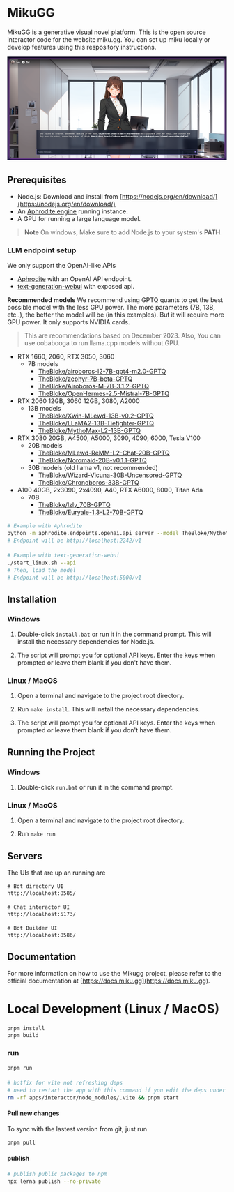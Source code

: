 # MikuGG

MikuGG is a generative visual novel platform. This is the open source interactor code for the website miku.gg. You can set up miku locally or develop features using this respository instructions.

![](/preview.png)

## Prerequisites

- Node.js: Download and install from [https://nodejs.org/en/download/](https://nodejs.org/en/download/)
- An [Aphrodite engine](https://github.com/PygmalionAI/aphrodite-engine#quickstart) running instance.
- A GPU for running a large language model.

> **Note**
> On windows, Make sure to add Node.js to your system's **PATH**.

### LLM endpoint setup

We only support the OpenAI-like APIs

- [Aphrodite](https://github.com/PygmalionAI/aphrodite-engine#quickstart) with an OpenAI API endpoint.
- [text-generation-webui](https://github.com/oobabooga/text-generation-webui/?tab=readme-ov-file#how-to-install) with exposed api.

**Recommended models**
We recommend using GPTQ quants to get the best possible model with the less GPU power. The more parameters (7B, 13B, etc..), the better the model will be (in this examples). But it will require more GPU power. It only supports NVIDIA cards.

> This are recommendations based on December 2023.
> Also, You can use oobabooga to run llama.cpp models without GPU.

- RTX 1660, 2060, RTX 3050, 3060
  - 7B models
    - [TheBloke/airoboros-l2-7B-gpt4-m2.0-GPTQ](https://huggingface.co/TheBloke/airoboros-l2-7B-gpt4-m2.0-GPTQ)
    - [TheBloke/zephyr-7B-beta-GPTQ](https://huggingface.co/TheBloke/zephyr-7B-beta-GPTQ)
    - [TheBloke/Airoboros-M-7B-3.1.2-GPTQ](https://huggingface.co/TheBloke/Airoboros-M-7B-3.1.2-GPTQ)
    - [TheBloke/OpenHermes-2.5-Mistral-7B-GPTQ](https://huggingface.co/TheBloke/OpenHermes-2.5-Mistral-7B-GPTQ)
- RTX 2060 12GB, 3060 12GB, 3080, A2000
  - 13B models
    - [TheBloke/Xwin-MLewd-13B-v0.2-GPTQ](https://huggingface.co/TheBloke/Xwin-MLewd-13B-v0.2-GPTQ)
    - [TheBloke/LLaMA2-13B-Tiefighter-GPTQ](https://huggingface.co/TheBloke/LLaMA2-13B-Tiefighter-GPTQ)
    - [TheBloke/MythoMax-L2-13B-GPTQ](https://huggingface.co/TheBloke/MythoMax-L2-13B-GPTQ)
- RTX 3080 20GB, A4500, A5000, 3090, 4090, 6000, Tesla V100
  - 20B models
    - [TheBloke/MLewd-ReMM-L2-Chat-20B-GPTQ](https://huggingface.co/TheBloke/MLewd-ReMM-L2-Chat-20B-GPTQ)
    - [TheBloke/Noromaid-20B-v0.1.1-GPTQ](https://huggingface.co/TheBloke/Noromaid-20B-v0.1.1-GPTQ)
  - 30B models (old llama v1, not recommended)
    - [TheBloke/Wizard-Vicuna-30B-Uncensored-GPTQ](https://huggingface.co/TheBloke/Wizard-Vicuna-30B-Uncensored-GPTQ)
    - [TheBloke/Chronoboros-33B-GPTQ](https://huggingface.co/TheBloke/Chronoboros-33B-GPTQ)
- A100 40GB, 2x3090, 2x4090, A40, RTX A6000, 8000, Titan Ada
  - 70B
    - [TheBloke/lzlv_70B-GPTQ](https://huggingface.co/TheBloke/lzlv_70B-GPTQ)
    - [TheBloke/Euryale-1.3-L2-70B-GPTQ](https://huggingface.co/TheBloke/Euryale-1.3-L2-70B-GPTQ)

```bash
# Example with Aphrodite
python -m aphrodite.endpoints.openai.api_server --model TheBloke/MythoMax-L2-13B-GPTQ -q gptq --api-keys sk-EMPTY
# Endpoint will be http://localhost:2242/v1

# Example with text-generation-webui
./start_linux.sh --api
# Then, load the model
# Endpoint will be http://localhost:5000/v1
```

## Installation

### Windows

1. Double-click `install.bat` or run it in the command prompt. This will install the necessary dependencies for Node.js.

2. The script will prompt you for optional API keys. Enter the keys when prompted or leave them blank if you don't have them.

### Linux / MacOS

1. Open a terminal and navigate to the project root directory.

2. Run `make install`. This will install the necessary dependencies.

3. The script will prompt you for optional API keys. Enter the keys when prompted or leave them blank if you don't have them.

## Running the Project

### Windows

1. Double-click `run.bat` or run it in the command prompt.

### Linux / MacOS

1. Open a terminal and navigate to the project root directory.

2. Run `make run`

## Servers

The UIs that are up an running are

```
# Bot directory UI
http://localhost:8585/

# Chat interactor UI
http://localhost:5173/

# Bot Builder UI
http://localhost:8586/
```

## Documentation

For more information on how to use the Mikugg project, please refer to the official documentation at [https://docs.miku.gg](https://docs.miku.gg).

# Local Development (Linux / MacOS)

```
pnpm install
pnpm build
```

### run

```bash
pnpm run

# hotfix for vite not refreshing deps
# need to restart the app with this command if you edit the deps under package/
rm -rf apps/interactor/node_modules/.vite && pnpm start
```

#### Pull new changes

To sync with the lastest version from git, just run

```bash
pnpm pull
```

#### publish

```bash
# publish public packages to npm
npx lerna publish --no-private
```
